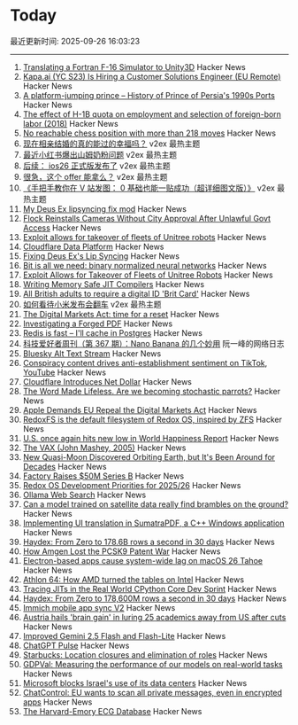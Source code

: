 # Today

最近更新时间: 2025-09-26 16:03:23

--- 
1. [Translating a Fortran F-16 Simulator to Unity3D](https://vazgriz.com/762/f-16-flight-sim-in-unity-3d/) Hacker News
2. [Kapa.ai (YC S23) Is Hiring a Customer Solutions Engineer (EU Remote)](https://www.ycombinator.com/companies/kapa-ai/jobs/mHIFJVz-support-engineer) Hacker News
3. [A platform-jumping prince – History of Prince of Persia's 1990s Ports](https://www.jordanmechner.com/en/latest-news/#a-platform-jumping-prince) Hacker News
4. [The effect of H-1B quota on employment and selection of foreign-born labor (2018)](https://doi.org/10.1016/j.euroecorev.2018.06.010) Hacker News
5. [No reachable chess position with more than 218 moves](https://lichess.org/@/Tobs40/blog/there-is-no-reachable-chess-position-with-more-than-218-moves/a5xdxeqs) Hacker News
6. [现在相亲结婚的真的能过的幸福吗？](https://www.v2ex.com/t/1161927) v2ex 最热主题
7. [最近小红书爆出山姆奶粉问题](https://www.v2ex.com/t/1161914) v2ex 最热主题
8. [后续： ios26 正式版发布了](https://www.v2ex.com/t/1161911) v2ex 最热主题
9. [很急，这个 offer 能拿么？](https://www.v2ex.com/t/1161908) v2ex 最热主题
10. [《手把手教你在 V 站发图： 0 基础也能一贴成功（超详细图文版）》](https://www.v2ex.com/t/1161898) v2ex 最热主题
11. [My Deus Ex lipsyncing fix mod](https://www.joewintergreen.com/my-deus-ex-lipsyncing-fix-mod-making-of/) Hacker News
12. [Flock Reinstalls Cameras Without City Approval After Unlawful Govt Access](https://evanstonroundtable.com/2025/09/24/flock-safety-reinstalls-evanston-cameras/) Hacker News
13. [Exploit allows for takeover of fleets of Unitree robots](https://spectrum.ieee.org/unitree-robot-exploit) Hacker News
14. [Cloudflare Data Platform](https://blog.cloudflare.com/cloudflare-data-platform/) Hacker News
15. [Fixing Deus Ex's Lip Syncing](https://www.joewintergreen.com/my-deus-ex-lipsyncing-fix-mod-making-of/) Hacker News
16. [Bit is all we need: binary normalized neural networks](https://arxiv.org/abs/2509.07025) Hacker News
17. [Exploit Allows for Takeover of Fleets of Unitree Robots](https://spectrum.ieee.org/unitree-robot-exploit) Hacker News
18. [Writing Memory Safe JIT Compilers](https://medium.com/graalvm/writing-truly-memory-safe-jit-compilers-f79ad44558dd) Hacker News
19. [All British adults to require a digital ID 'Brit Card'](https://news.sky.com/video/all-british-adults-to-require-a-digital-id-brit-card-13438041) Hacker News
20. [如何看待小米发布会翻车](https://www.v2ex.com/t/1161896) v2ex 最热主题
21. [The Digital Markets Act: time for a reset](https://blog.google/around-the-globe/google-europe/the-digital-markets-act-time-for-a-reset/) Hacker News
22. [Investigating a Forged PDF](https://mjg59.dreamwidth.org/73317.html) Hacker News
23. [Redis is fast – I'll cache in Postgres](https://dizzy.zone/2025/09/24/Redis-is-fast-Ill-cache-in-Postgres/) Hacker News
24. [科技爱好者周刊（第 367 期）：Nano Banana 的几个妙用](http://www.ruanyifeng.com/blog/2025/09/weekly-issue-367.html) 阮一峰的网络日志
25. [Bluesky Alt Text Stream](https://bobbiec.github.io/bluesky-alt-text.html) Hacker News
26. [Conspiracy content drives anti-establishment sentiment on TikTok, YouTube](https://news.umich.edu/conspiracy-content-drives-anti-establishment-sentiment-on-tiktok-youtube/) Hacker News
27. [Cloudflare Introduces Net Dollar](https://www.cloudflare.com/press/press-releases/2025/cloudflare-introduces-net-dollar-to-support-a-new-business-model-for-the-ai-driven-internet/) Hacker News
28. [The Word Made Lifeless. Are we becoming stochastic parrots?](https://hedgehogreview.com/issues/lessons-of-babel/articles/the-word-made-lifeless) Hacker News
29. [Apple Demands EU Repeal the Digital Markets Act](https://arstechnica.com/tech-policy/2025/09/apple-demands-eu-repeal-the-digital-markets-act/) Hacker News
30. [RedoxFS is the default filesystem of Redox OS, inspired by ZFS](https://doc.redox-os.org/book/redoxfs.html) Hacker News
31. [U.S. once again hits new low in World Happiness Report](https://www.axios.com/2025/03/20/us-new-low-world-happiness-report) Hacker News
32. [The VAX (John Mashey, 2005)](https://yarchive.net/comp/vax.html) Hacker News
33. [New Quasi-Moon Discovered Orbiting Earth, but It's Been Around for Decades](https://explorersweb.com/new-quasi-moon-discovered-orbiting-earth-but-its-been-around-for-decades/) Hacker News
34. [Factory Raises $50M Series B](https://factory.ai/news/series-b) Hacker News
35. [Redox OS Development Priorities for 2025/26](https://www.redox-os.org/news/development-priorities-2025-09/) Hacker News
36. [Ollama Web Search](https://ollama.com/blog/web-search) Hacker News
37. [Can a model trained on satellite data really find brambles on the ground?](https://toao.com/blog/can-we-really-see-brambles-from-space) Hacker News
38. [Implementing UI translation in SumatraPDF, a C++ Windows application](https://blog.kowalczyk.info/a-vn0v/implementing-ui-translation-in-sumatrapdf-a-c-windows-application.html) Hacker News
39. [Haydex: From Zero to 178.6B rows a second in 30 days](https://axiom.co/blog/building-haydex) Hacker News
40. [How Amgen Lost the PCSK9 Patent War](https://www.alexkesin.com/p/how-amgen-lost-the-pcsk9-patent-war) Hacker News
41. [Electron-based apps cause system-wide lag on macOS 26 Tahoe](https://github.com/electron/electron/issues/48311) Hacker News
42. [Athlon 64: How AMD turned the tables on Intel](https://dfarq.homeip.net/athlon-64-how-amd-turned-the-tables-on-intel/) Hacker News
43. [Tracing JITs in the Real World CPython Core Dev Sprint](https://antocuni.eu/2025/09/24/tracing-jits-in-the-real-world--cpython-core-dev-sprint/) Hacker News
44. [Haydex: From Zero to 178,600M rows a second in 30 days](https://axiom.co/blog/building-haydex) Hacker News
45. [Immich mobile app sync V2](https://immich.app/blog/sync-v2) Hacker News
46. [Austria hails 'brain gain' in luring 25 academics away from US after cuts](https://www.reuters.com/world/austria-hails-brain-gain-luring-25-academics-away-us-after-cuts-2025-09-25/) Hacker News
47. [Improved Gemini 2.5 Flash and Flash-Lite](https://developers.googleblog.com/en/continuing-to-bring-you-our-latest-models-with-an-improved-gemini-2-5-flash-and-flash-lite-release/) Hacker News
48. [ChatGPT Pulse](https://openai.com/index/introducing-chatgpt-pulse/) Hacker News
49. [Starbucks: Location closures and elimination of roles](https://about.starbucks.com/press/2025/message-from-brian-an-important-update/) Hacker News
50. [GDPVal: Measuring the performance of our models on real-world tasks](https://openai.com/index/gdpval/) Hacker News
51. [Microsoft blocks Israel's use of its data centers](https://www.engadget.com/big-tech/microsoft-blocks-israels-use-of-its-data-centers-for-mass-surveillance-of-palestinians-170107061.html) Hacker News
52. [ChatControl: EU wants to scan all private messages, even in encrypted apps](https://metalhearf.fr/posts/chatcontrol-wants-your-private-messages/) Hacker News
53. [The Harvard-Emory ECG Database](https://bdsp.io/content/heedb/4.0/) Hacker News
